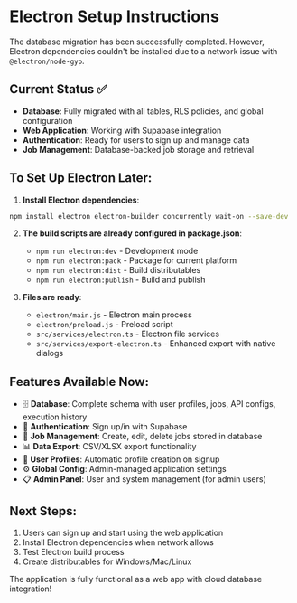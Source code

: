 # Electron Setup Instructions

The database migration has been successfully completed. However, Electron dependencies couldn't be installed due to a network issue with `@electron/node-gyp`.

## Current Status ✅
- **Database**: Fully migrated with all tables, RLS policies, and global configuration
- **Web Application**: Working with Supabase integration
- **Authentication**: Ready for users to sign up and manage data
- **Job Management**: Database-backed job storage and retrieval

## To Set Up Electron Later:

1. **Install Electron dependencies**:
```bash
npm install electron electron-builder concurrently wait-on --save-dev
```

2. **The build scripts are already configured in package.json**:
   - `npm run electron:dev` - Development mode
   - `npm run electron:pack` - Package for current platform
   - `npm run electron:dist` - Build distributables
   - `npm run electron:publish` - Build and publish

3. **Files are ready**:
   - `electron/main.js` - Electron main process
   - `electron/preload.js` - Preload script
   - `src/services/electron.ts` - Electron file services
   - `src/services/export-electron.ts` - Enhanced export with native dialogs

## Features Available Now:
- 🗄️ **Database**: Complete schema with user profiles, jobs, API configs, execution history
- 🔐 **Authentication**: Sign up/in with Supabase
- 💼 **Job Management**: Create, edit, delete jobs stored in database
- 📊 **Data Export**: CSV/XLSX export functionality
- 👤 **User Profiles**: Automatic profile creation on signup
- ⚙️ **Global Config**: Admin-managed application settings
- 📋 **Admin Panel**: User and system management (for admin users)

## Next Steps:
1. Users can sign up and start using the web application
2. Install Electron dependencies when network allows
3. Test Electron build process
4. Create distributables for Windows/Mac/Linux

The application is fully functional as a web app with cloud database integration!